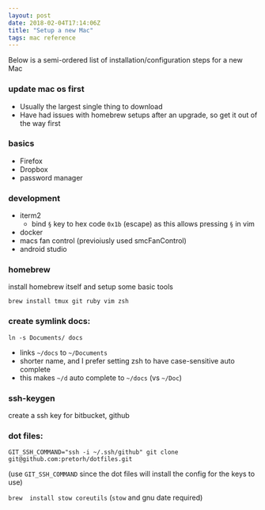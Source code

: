 ```yaml
---
layout: post
date: 2018-02-04T17:14:06Z
title: "Setup a new Mac"
tags: mac reference
---
```


Below is a semi-ordered list of installation/configuration steps for a new Mac

### update mac os first

- Usually the largest single thing to download
- Have had issues with homebrew setups after an upgrade, so get it out of the way first

### basics

- Firefox
- Dropbox
- password manager

### development

- iterm2
    - bind `§` key to hex code `0x1b` (escape) as this allows pressing `§` in vim
- docker
- macs fan control (previoiusly used smcFanControl)
- android studio

### homebrew

install homebrew itself and setup some basic tools

`brew install tmux git ruby vim zsh`

### create symlink docs:

`ln -s Documents/ docs`

- links `~/docs` to `~/Documents`
- shorter name, and I prefer setting zsh to have case-sensitive auto complete
- this makes `~/d` auto complete to `~/docs` (vs `~/Doc`)

### ssh-keygen

create a ssh key for bitbucket, github

### dot files:

`GIT_SSH_COMMAND="ssh -i ~/.ssh/github" git clone git@github.com:pretorh/dotfiles.git`

(use `GIT_SSH_COMMAND` since the dot files will install the config for the keys to use)

`brew  install stow coreutils` (`stow` and gnu date required)
